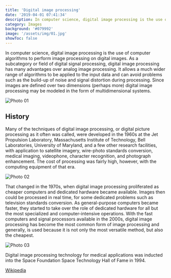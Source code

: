 ```yaml
---
title: 'Digital image processing'
date: '2019-04-01 07:41:34'
description: In computer science, digital image processing is the use of computer algorithms to perform image processing on digital images.
category: Images
background: '#079992'
image: '/assets/img/01.jpg'
showToc: false
---
```


In computer science, digital image processing is the use of computer algorithms to perform image processing on digital images. As a subcategory or field of digital signal processing, digital image processing has many advantages over analog image processing. It allows a much wider range of algorithms to be applied to the input data and can avoid problems such as the build-up of noise and signal distortion during processing. Since images are defined over two dimensions (perhaps more) digital image processing may be modeled in the form of multidimensional systems.

![Photo 01](/assets/img/01.jpg)

## History

Many of the techniques of digital image processing, or digital picture processing as it often was called, were developed in the 1960s at the Jet Propulsion Laboratory, Massachusetts Institute of Technology, Bell Laboratories, University of Maryland, and a few other research facilities, with application to satellite imagery, wire-photo standards conversion, medical imaging, videophone, character recognition, and photograph enhancement. The cost of processing was fairly high, however, with the computing equipment of that era.

![Photo 02](/assets/img/02.jpg)

That changed in the 1970s, when digital image processing proliferated as cheaper computers and dedicated hardware became available. Images then could be processed in real time, for some dedicated problems such as television standards conversion. As general-purpose computers became faster, they started to take over the role of dedicated hardware for all but the most specialized and computer-intensive operations. With the fast computers and signal processors available in the 2000s, digital image processing has become the most common form of image processing and generally, is used because it is not only the most versatile method, but also the cheapest.

![Photo 03](/assets/img/03.jpg)

Digital image processing technology for medical applications was inducted into the Space Foundation Space Technology Hall of Fame in 1994.

[Wikipedia](https://en.wikipedia.org/wiki/Digital_image_processing)
